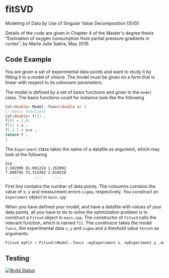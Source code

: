 # fitSVD
Modeling of Data by Use of Singular Value Decomposition (SVD)

Details of the code are given in Chapter 4 of
the Master's degree thesis "Estimation of oxygen consumption from partial pressure
gradients in cortex", by Marte Julie Sætra, May 2016.

## Code Example
You are given a set of experimental data points and want to study it by fitting it to a model of choice.
The model must be given on a form that is linear with respect to its unknowm parameters.

The model is defined by a set of basis functions and given in the `model` class. The basis functions could for
instance look like the following
``` cpp
Col<double> Model::funcs(double x) {
// basis functions
Col<double> f(3) ;
f[0] = 1.0;
f[1] = x ;
f[ 2 ] = x∗x ;
return f ;
}
```

The `Experiment` class takes the name of a datafile as argument, which may look at the following
```
414
2.502999 81.091224 1.262092
7.898756 72.514262 2.010258
   ...       ...      ...
```
First line contains the number of data points. The coloumns contains the value of x, y and measurment errors `sigma`,
respectively. You construct an `Experiment` object in `main.cpp`

When you have defined your model, and have a datafile with values of your data points, all you have to do
to solve the optimization problem is to construct a `Fitsvd` object in `main.cpp`. The constructor of `Fitsvd`
calls the relevant function, which is named `fit`. The construcor takes the model `funcs`, the experimental data
`x`, `y` and `sigma` and a theshold value `thresh` as arguments:
``` cpp
Fitsvd myFit = Fitsvd(&Model::funcs ,myExperiment.x, myExperiment.y ,myExperiment.sigma, thresh);
```

## Testing
[![Build Status](https://travis-ci.org/martejulie/fitSVD.svg)](https://travis-ci.org/martejulie/fitSVD)

